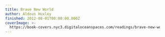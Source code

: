 ```yaml
---
title: Brave New World
author: Aldous Huxley
finished: 2012-08-01T00:00:00.000Z
coverImage: >-
  https://book-covers.nyc3.digitaloceanspaces.com/readings/brave-new-world-01.jpg
---
```

